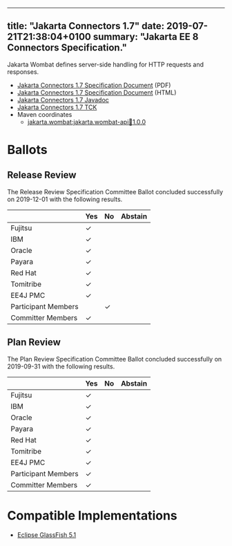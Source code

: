 <!-- Template for the root page of a specification release -->
---
title: "Jakarta Connectors 1.7"
date: 2019-07-21T21:38:04+0100
summary: "Jakarta EE 8 Connectors Specification."
---
Jakarta Wombat defines server-side handling for HTTP requests and responses.

* [Jakarta Connectors 1.7 Specification Document](./jakarta-connectors-spec.pdf) (PDF)
* [Jakarta Connectors 1.7 Specification Document](./jakarta-connectors-spec.html) (HTML)
* [Jakarta Connectors 1.7 Javadoc](./apidocs)
* [Jakarta Connectors 1.7 TCK](https://downloads.eclipse.org/jakarta/connectors)
* Maven coordinates
  * [jakarta.wombat:jakarta.wombat-api:jar:1.0.0](https://search.maven.org/artifact/jakarta.resource/jakarta.resource-api/1.7.4/jar)

# Ballots

## Release Review

The Release Review Specification Committee Ballot concluded successfully on 2019-12-01 with the following results.

|                       |  Yes    | No      | Abstain  |
|-----------------------|---------|---------|----------|
|Fujitsu                | &check; |         |          |
|IBM                    | &check; |         |          |
|Oracle                 | &check; |         |          |
|Payara                 | &check; |         |          |
|Red Hat                | &check; |         |          |
|Tomitribe              | &check; |         |          |
|EE4J PMC               | &check; |         |          |
|Participant Members    |         | &check; |          |
|Committer Members      | &check; |         |          |

## Plan Review

The Plan Review Specification Committee Ballot concluded successfully on 2019-09-31 with the following results.

|                       |  Yes    | No  | Abstain  |
|-----------------------|---------|-----|----------|
|Fujitsu                | &check; |     |          |
|IBM                    | &check; |     |          |
|Oracle                 | &check; |     |          |
|Payara                 | &check; |     |          |
|Red Hat                | &check; |     |          |
|Tomitribe              | &check; |     |          |
|EE4J PMC               | &check; |     |          |
|Participant Members    | &check; |     |          |
|Committer Members      | &check; |     |          |

# Compatible Implementations

* [Eclipse GlassFish 5.1](https://www.eclipse.org/downloads/download.php?file=/glassfish/glassfish-5.1.0.zip)

